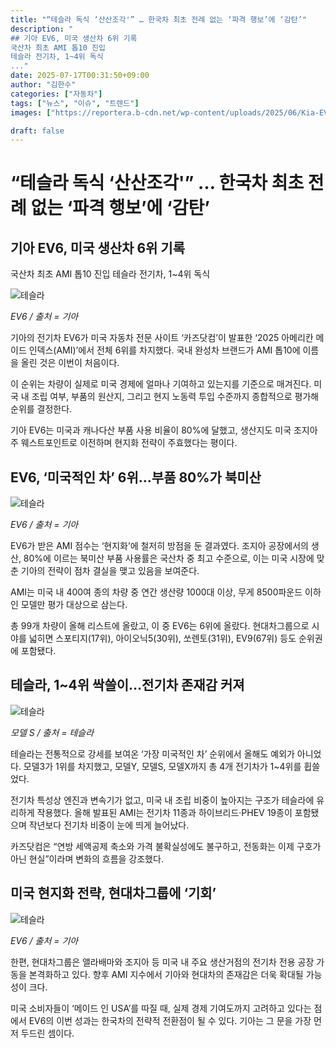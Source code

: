 ```yaml
---
title: "“테슬라 독식 ‘산산조각'” … 한국차 최초 전례 없는 ‘파격 행보’에 ‘감탄’"
description: "
## 기아 EV6, 미국 생산차 6위 기록
국산차 최초 AMI 톱10 진입
테슬라 전기차, 1~4위 독식
..."
date: 2025-07-17T00:31:50+09:00
author: "김한수"
categories: ["자동차"]
tags: ["뉴스", "이슈", "트렌드"]
images: ["https://reportera.b-cdn.net/wp-content/uploads/2025/06/Kia-EV6-2025-AMI-1024x576.jpg"]

draft: false
---
```


# “테슬라 독식 ‘산산조각'” … 한국차 최초 전례 없는 ‘파격 행보’에 ‘감탄’


## 기아 EV6, 미국 생산차 6위 기록
국산차 최초 AMI 톱10 진입
테슬라 전기차, 1~4위 독식


![테슬라](https://reportera.b-cdn.net/wp-content/uploads/2025/06/Kia-EV6-2025-AMI-1024x576.jpg)

*EV6 / 출처 = 기아*

기아의 전기차 EV6가 미국 자동차 전문 사이트 ‘카즈닷컴’이 발표한 ‘2025 아메리칸 메이드 인덱스(AMI)’에서 전체 6위를 차지했다. 국내 완성차 브랜드가 AMI 톱10에 이름을 올린 것은 이번이 처음이다.

이 순위는 차량이 실제로 미국 경제에 얼마나 기여하고 있는지를 기준으로 매겨진다. 미국 내 조립 여부, 부품의 원산지, 그리고 현지 노동력 투입 수준까지 종합적으로 평가해 순위를 결정한다.

기아 EV6는 미국과 캐나다산 부품 사용 비율이 80%에 달했고, 생산지도 미국 조지아주 웨스트포인트로 이전하며 현지화 전략이 주효했다는 평이다.


## EV6, ‘미국적인 차’ 6위…부품 80%가 북미산


![테슬라](https://reportera.b-cdn.net/wp-content/uploads/2025/06/EV6-1-1024x768.jpg)

*EV6 / 출처 = 기아*

EV6가 받은 AMI 점수는 ‘현지화’에 철저히 방점을 둔 결과였다. 조지아 공장에서의 생산, 80%에 이르는 북미산 부품 사용률은 국산차 중 최고 수준으로, 이는 미국 시장에 맞춘 기아의 전략이 점차 결실을 맺고 있음을 보여준다.

AMI는 미국 내 400여 종의 차량 중 연간 생산량 1000대 이상, 무게 8500파운드 이하인 모델만 평가 대상으로 삼는다.

총 99개 차량이 올해 리스트에 올랐고, 이 중 EV6는 6위에 올랐다. 현대차그룹으로 시야를 넓히면 스포티지(17위), 아이오닉5(30위), 쏘렌토(31위), EV9(67위) 등도 순위권에 포함됐다.


## 테슬라, 1~4위 싹쓸이…전기차 존재감 커져


![테슬라](https://reportera.b-cdn.net/wp-content/uploads/2025/06/신형-모델-S-1024x768.jpg)

*모델 S / 출처 = 테슬라*

테슬라는 전통적으로 강세를 보여온 ‘가장 미국적인 차’ 순위에서 올해도 예외가 아니었다. 모델3가 1위를 차지했고, 모델Y, 모델S, 모델X까지 총 4개 전기차가 1~4위를 휩쓸었다.

전기차 특성상 엔진과 변속기가 없고, 미국 내 조립 비중이 높아지는 구조가 테슬라에 유리하게 작용했다. 올해 발표된 AMI는 전기차 11종과 하이브리드·PHEV 19종이 포함됐으며 작년보다 전기차 비중이 눈에 띄게 늘어났다.

카즈닷컴은 “연방 세액공제 축소와 가격 불확실성에도 불구하고, 전동화는 이제 구호가 아닌 현실”이라며 변화의 흐름을 강조했다.


## 미국 현지화 전략, 현대차그룹에 ‘기회’


![테슬라](https://reportera.b-cdn.net/wp-content/uploads/2025/06/EV6-2-1024x608.jpg)

*EV6 / 출처 = 기아*

한편, 현대차그룹은 앨라배마와 조지아 등 미국 내 주요 생산거점의 전기차 전용 공장 가동을 본격화하고 있다. 향후 AMI 지수에서 기아와 현대차의 존재감은 더욱 확대될 가능성이 크다.

미국 소비자들이 ‘메이드 인 USA’를 따질 때, 실제 경제 기여도까지 고려하고 있다는 점에서 EV6의 이번 성과는 한국차의 전략적 전환점이 될 수 있다. 기아는 그 문을 가장 먼저 두드린 셈이다.
